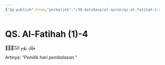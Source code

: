 ```yaml
---
{"dg-publish":true,"permalink":"/30-database/al-quran/qs-al-fatihah-1-4/"}
---
```



# QS. Al-Fatihah (1)-4
مٰلِكِ يَوْمِ الدِّيْنِۗ

Artinya: *"Pemilik hari pembalasan."*
